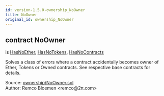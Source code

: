 ```yaml
---
id: version-1.5.0-ownership_NoOwner
title: NoOwner
original_id: ownership_NoOwner
---
```


<div class="contract-doc"><div class="contract"><h2 class="contract-header"><span class="contract-kind">contract</span> NoOwner</h2><p class="base-contracts"><span>is</span> <a href="ownership_HasNoEther.html">HasNoEther</a><span>, </span><a href="ownership_HasNoTokens.html">HasNoTokens</a><span>, </span><a href="ownership_HasNoContracts.html">HasNoContracts</a></p><p class="description">Solves a class of errors where a contract accidentally becomes owner of Ether, Tokens or Owned contracts. See respective base contracts for details.</p><div class="source">Source: <a href="https://github.com/OpenZeppelin/zeppelin-solidity/blob/v1.5.0/contracts/ownership/NoOwner.sol" target="_blank">ownership/NoOwner.sol</a></div><div class="author">Author: Remco Bloemen &lt;remco@2π.com&gt;</div></div></div>

